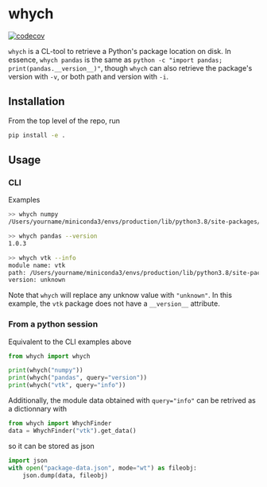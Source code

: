 # whych
[![codecov](https://codecov.io/gh/neutrinoceros/whych/branch/master/graph/badge.svg)](https://codecov.io/gh/neutrinoceros/whych)

`whych` is a CL-tool to retrieve a Python's package location on disk.
In essence, `whych pandas` is the same as `python -c "import pandas; print(pandas.__version__)"`, though `whych` can also retrieve the package's version with `-v`, or both path and version with `-i`.

## Installation

From the top level of the repo, run
```bash
pip install -e .
```

## Usage

### CLI

Examples
```bash
>> whych numpy
/Users/yourname/miniconda3/envs/production/lib/python3.8/site-packages/numpy/__init__.py

>> whych pandas --version
1.0.3

>> whych vtk --info
module name: vtk
path: /Users/yourname/miniconda3/envs/production/lib/python3.8/site-packages/vtkmodules/all.py
version: unknown
```
Note that `whych` will replace any unknow value with `"unknown"`.
In this example, the `vtk` package does not have a `__version__` attribute.

### From a python session

Equivalent to the CLI examples above
```python
from whych import whych

print(whych("numpy"))
print(whych("pandas", query="version"))
print(whych("vtk", query="info"))
```

Additionally, the module data obtained with `query="info"` can be retrived as a dictionnary with
```python
from whych import WhychFinder
data = WhychFinder("vtk").get_data()
```

so it can be stored as json
```python
import json
with open("package-data.json", mode="wt") as fileobj:
    json.dump(data, fileobj)
```
